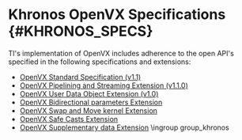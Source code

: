 # Khronos OpenVX Specifications {#KHRONOS_SPECS}

TI's implementation of OpenVX includes adherence to the open API's
specified in the following specifications and extensions:

- <a href="https://www.khronos.org/registry/OpenVX/specs/1.1/html/index.html" target="_blank">OpenVX Standard Specification (v1.1)</a>
- <a href="https://www.khronos.org/registry/OpenVX/extensions/vx_khr_pipelining/1.1/html/vx_khr_pipelining_1_1_0.html" target="_blank">OpenVX Pipelining and Streaming Extension (v1.1.0)</a>
- <a href="https://www.khronos.org/registry/OpenVX/extensions/vx_khr_user_data_object/1.0/vx_khr_user_data_object_1_0.html" target="_blank">OpenVX User Data Object Extension (v1.0)</a>
- <a href="https://registry.khronos.org/OpenVX/extensions/vx_khr_bidirectional_parameters/vx_khr_bidirectional_parameters_1_3_1.html" target="_blank">OpenVX Bidirectional parameters Extension</a>
- <a href="https://registry.khronos.org/OpenVX/extensions/vx_khr_swap_move/vx_khr_swap_move_1_3_1.html" target="_blank">OpenVX Swap and Move kernel Extension</a>
- <a href="https://registry.khronos.org/OpenVX/extensions/vx_khr_safe_casts/vx_khr_safe_casts_1_3_1/vx_khr_safe_casts_1_3_1.html" target="_blank">OpenVX Safe Casts Extension</a>
- <a href="https://registry.khronos.org/OpenVX/extensions/vx_khr_supplementary_data/vx_khr_supplementary_data_1_3_1/vx_khr_supplementary_data_1_3_1.html" target="_blank">OpenVX Supplementary data Extension</a>
\ingroup group_khronos
